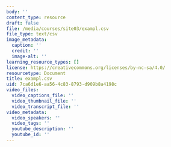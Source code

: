 ```yaml
---
body: ''
content_type: resource
draft: false
file: /media/courses/site03/exampl.csv
file_type: text/csv
image_metadata:
  caption: ''
  credit: ''
  image-alt: ''
learning_resource_types: []
license: https://creativecommons.org/licenses/by-nc-sa/4.0/
resourcetype: Document
title: exampl.csv
uid: 7ca6d1e6-aa56-4c83-8793-d909b8a4198c
video_files:
  video_captions_file: ''
  video_thumbnail_file: ''
  video_transcript_file: ''
video_metadata:
  video_speakers: ''
  video_tags: ''
  youtube_description: ''
  youtube_id: ''
---
```

